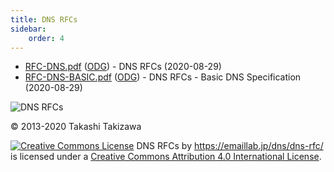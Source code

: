 ```yaml
---
title: DNS RFCs
sidebar:
    order: 4
---
```

- [RFC-DNS.pdf](/docs/dns/RFC-DNS.pdf) ([ODG](/docs/dns/RFC-DNS.odg)) - DNS RFCs (2020-08-29)
- [RFC-DNS-BASIC.pdf](/docs/dns/RFC-DNS-BASIC.pdf) ([ODG](/docs/dns/RFC-DNS-BASIC.odg )) - DNS RFCs - Basic DNS Specification (2020-08-29)

![DNS RFCs](/docs/dns/RFC-DNS.png)

© 2013-2020 Takashi Takizawa

<a href="https://creativecommons.org/licenses/by/4.0/" rel="license"><img style="border-width: 0;" src="https://i.creativecommons.org/l/by/4.0/80x15.png" alt="Creative Commons License" /></a>
DNS RFCs by https://emaillab.jp/dns/dns-rfc/ is licensed under a <a href="https://creativecommons.org/licenses/by/4.0/" rel="license">Creative Commons Attribution 4.0 International License</a>.
